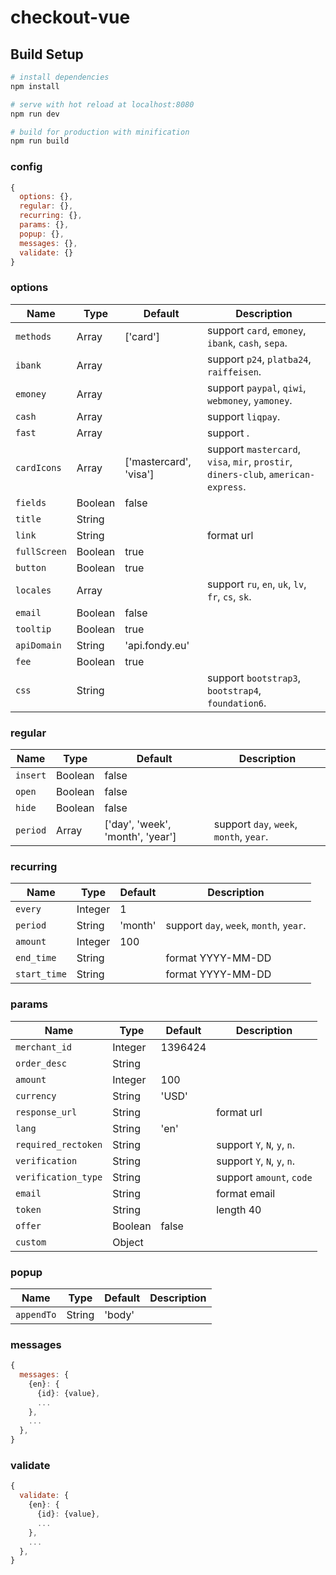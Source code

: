 # checkout-vue

>

## Build Setup

``` bash
# install dependencies
npm install

# serve with hot reload at localhost:8080
npm run dev

# build for production with minification
npm run build
```

### config
``` js
{
  options: {},
  regular: {},
  recurring: {},
  params: {},
  popup: {},
  messages: {},
  validate: {}
}
```

### options
Name                  | Type        | Default                 | Description
---                   | ---         | ---                     | ---
`methods`             | Array       | ['card']                | support `card`, `emoney`, `ibank`, `cash`, `sepa`.
`ibank`               | Array       |                         | support `p24`, `platba24`, `raiffeisen`.
`emoney`              | Array       |                         | support `paypal`, `qiwi`, `webmoney`, `yamoney`.
`cash`                | Array       |                         | support `liqpay`.
`fast`                | Array       |                         | support .
`cardIcons`           | Array       | ['mastercard', 'visa']  | support `mastercard`, `visa`, `mir`, `prostir`, `diners-club`, `american-express`.
`fields`              | Boolean     | false                   |
`title`               | String      |                         |
`link`                | String      |                         | format url
`fullScreen`          | Boolean     | true                    |
`button`              | Boolean     | true                    |
`locales`             | Array       |                         | support `ru`, `en`, `uk`, `lv`, `fr`, `cs`, `sk`.
`email`               | Boolean     | false                   |
`tooltip`             | Boolean     | true                    |
`apiDomain`           | String      | 'api.fondy.eu'          |
`fee`                 | Boolean     | true                    |
`css`                 | String      |                         | support `bootstrap3`, `bootstrap4`, `foundation6`.

### regular
Name                  | Type        | Default                 | Description
---                   | ---         | ---                     | ---
`insert`              | Boolean     | false                   |
`open`                | Boolean     | false                   |
`hide`                | Boolean     | false                   |
`period`              | Array       | ['day', 'week', 'month', 'year']| support `day`, `week`, `month`, `year`.

### recurring
Name                  | Type        | Default                 | Description
---                   | ---         | ---                     | ---
`every`               | Integer     | 1                       |
`period`              | String      | 'month'                 | support `day`, `week`, `month`, `year`.
`amount`              | Integer     | 100                     |
`end_time`            | String      |                         | format YYYY-MM-DD
`start_time`          | String      |                         | format YYYY-MM-DD

### params
Name                  | Type        | Default                 | Description
---                   | ---         | ---                     | ---
`merchant_id`         | Integer     | 1396424                 |
`order_desc`          | String      |                         |
`amount`              | Integer     | 100                     |
`currency`            | String      | 'USD'                   |
`response_url`        | String      |                         | format url
`lang`                | String      | 'en'                    |
`required_rectoken`   | String      |                         | support `Y`, `N`, `y`, `n`.
`verification`        | String      |                         | support `Y`, `N`, `y`, `n`.
`verification_type`   | String      |                         | support `amount`, `code`
`email`               | String      |                         | format email
`token`               | String      |                         | length 40
`offer`               | Boolean     | false                   |
`custom`              | Object      |                         |

### popup
Name                  | Type        | Default                 | Description
---                   | ---         | ---                     | ---
`appendTo`            | String      | 'body'                  | 

### messages
``` js
{
  messages: {
    {en}: {
      {id}: {value},
      ...
    },
    ...
  },
}
```

### validate
``` js
{
  validate: {
    {en}: {
      {id}: {value},
      ...
    },
    ...
  },
}
```



